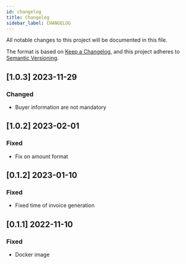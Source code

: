 ```yaml
---
id: changelog
title: Changelog
sidebar_label: CHANGELOG
---
```


<!--
WARNING: this file was automatically generated by Mia-Platform Doc Aggregator.
DO NOT MODIFY IT BY HAND.
Instead, modify the source file and run the aggregator to regenerate this file.
-->

All notable changes to this project will be documented in this file.

The format is based on [Keep a Changelog](https://keepachangelog.com/en/1.0.0/),
and this project adheres to [Semantic Versioning](https://semver.org/spec/v2.0.0.html).

## [1.0.3] 2023-11-29
### Changed

- Buyer information are not mandatory

## [1.0.2] 2023-02-01

### Fixed

- Fix on amount format

## [0.1.2] 2023-01-10

### Fixed

- Fixed time of invoice generation

## [0.1.1] 2022-11-10

### Fixed

- Docker image
